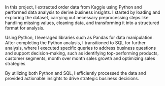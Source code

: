 In this project, I extracted order data from Kaggle using Python and performed data analysis to derive business insights. I started by loading and exploring the dataset,
carrying out necessary preprocessing steps like handling missing values, cleaning data, and transforming it into a structured format for analysis.

Using Python, I leveraged libraries such as Pandas for data manipulation. After completing the Python analysis,
I transitioned to SQL for further analysis, where I executed specific queries to address business questions and support decision-making, such as 
identifying top-performing products, customer segments, month over month sales growth and optimizing sales strategies.

By utilizing both Python and SQL, I efficiently processed the data and provided actionable insights to drive strategic business decisions.
